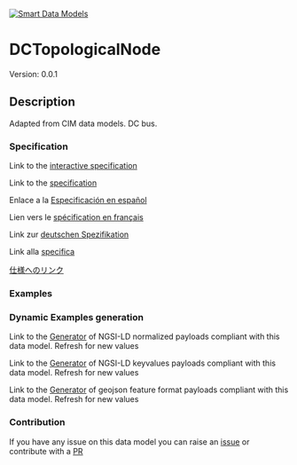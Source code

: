 [![Smart Data Models](https://smartdatamodels.org/wp-content/uploads/2022/01/SmartDataModels_logo.png "Logo")](https://smartdatamodels.org)
# DCTopologicalNode
Version: 0.0.1

## Description 

Adapted from CIM data models. DC bus.
### Specification

Link to the [interactive specification](https://swagger.lab.fiware.org/?url=https://smart-data-models.github.io/dataModel.EnergyCIM/DCTopologicalNode/swagger.yaml)

Link to the [specification](https://github.com/smart-data-models/dataModel.EnergyCIM/blob/master/DCTopologicalNode/doc/spec.md)

Enlace a la [Especificación en español](https://github.com/smart-data-models/dataModel.EnergyCIM/blob/master/DCTopologicalNode/doc/spec_ES.md)

Lien vers le [spécification en français](https://github.com/smart-data-models/dataModel.EnergyCIM/blob/master/DCTopologicalNode/doc/spec_FR.md)

Link zur [deutschen Spezifikation](https://github.com/smart-data-models/dataModel.EnergyCIM/blob/master/DCTopologicalNode/doc/spec_DE.md)

Link alla [specifica](https://github.com/smart-data-models/dataModel.EnergyCIM/blob/master/DCTopologicalNode/doc/spec_IT.md)

[仕様へのリンク](https://github.com/smart-data-models/dataModel.EnergyCIM/blob/master/DCTopologicalNode/doc/spec_JA.md)
### Examples
### Dynamic Examples generation

Link to the [Generator](https://smartdatamodels.org/extra/ngsi-ld_generator.php?schemaUrl=https://raw.githubusercontent.com/smart-data-models/dataModel.EnergyCIM/master/DCTopologicalNode/schema.json&email=info@smartdatamodels.org) of NGSI-LD normalized payloads compliant with this data model. Refresh for new values

Link to the [Generator](https://smartdatamodels.org/extra/ngsi-ld_generator_keyvalues.php?schemaUrl=https://raw.githubusercontent.com/smart-data-models/dataModel.EnergyCIM/master/DCTopologicalNode/schema.json&email=info@smartdatamodels.org) of NGSI-LD keyvalues payloads compliant with this data model. Refresh for new values

Link to the [Generator](https://smartdatamodels.org/extra/geojson_features_generator.php?schemaUrl=https://raw.githubusercontent.com/smart-data-models/dataModel.EnergyCIM/master/DCTopologicalNode/schema.json&email=info@smartdatamodels.org) of geojson feature format payloads compliant with this data model. Refresh for new values
### Contribution

 If you have any issue on this data model you can raise an [issue](https://github.com/smart-data-models/dataModel.EnergyCIM/issues)  or contribute with a [PR](https://github.com/smart-data-models/dataModel.EnergyCIM/pulls)